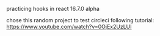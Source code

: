 practicing hooks in react 16.7.0 alpha 

chose this random project to test circleci following tutorial: https://www.youtube.com/watch?v=0OjEx2UzLUI


